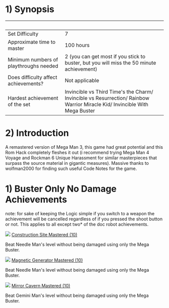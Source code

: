 <html><body>
<!--StartFragment--><h1>1) Synopsis</h1>

  |  
-- | --
Set Difficulty | 7
Approximate time to master | 100 hours
Minimum numbers of playthroughs needed | 2 (you can get most if you stick to buster, but you will miss the 50 minute achievement)
Does difficulty affect achievements? | Not applicable
Hardest achievement of the set | Invincible vs Third Time's the Charm/ Invincible vs Resurrection/ Rainbow Warrior Miracle Kid/ Invincible With Mega Buster 

<!--EndFragment-->


<!--StartFragment--><h1>2) Introduction</h1>

A remastered version of Mega Man 3, this game had great potential and this Rom Hack completely fleshes it out (i recommend trying Mega Man 4 Voyage and Rockman 6 Unique Harassment for similar masterpieces that surpass the source material in gigantic measures). 
Massive thanks to wolfman2000 for finding such useful Code Notes for the game.

<!--EndFragment-->


<!--StartFragment--><h1>1) Buster Only No Damage Achievements</h1>

note: for sake of keeping the Logic simple if you switch to a weapon the achievement will be cancelled regardless of if you pressed the shoot button or not. This applies to all except two* of the doc robot achievements.

![](https://media.retroachievements.org/Badge/343958.png) [Construction Site Mastered (10)](https://retroachievements.org/achievement/314084)

Beat Needle Man's level without being damaged using only the Mega Buster.


![](https://media.retroachievements.org/Badge/343959.png) [Magnetic Generator Mastered (10)](https://retroachievements.org/achievement/314085)

Beat Needle Man's level without being damaged using only the Mega Buster.

![](https://media.retroachievements.org/Badge/343960.png) [Mirror Cavern Mastered (10)](https://retroachievements.org/achievement/314086)

Beat Gemini Man's level without being damaged using only the Mega Buster.

</body>
</html>



